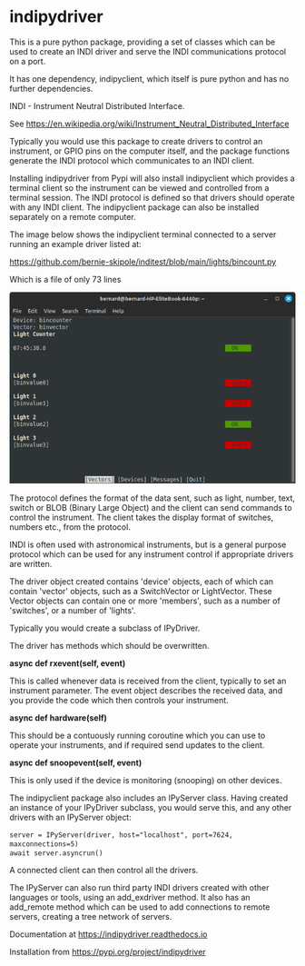 # indipydriver

This is a pure python package, providing a set of classes which can be used to create an INDI driver and serve the INDI communications protocol on a port.

It has one dependency, indipyclient, which itself is pure python and has no further dependencies.

INDI - Instrument Neutral Distributed Interface.

See https://en.wikipedia.org/wiki/Instrument_Neutral_Distributed_Interface

Typically you would use this package to create drivers to control an instrument, or GPIO pins on the computer itself, and the package functions generate the INDI protocol which communicates to an INDI client.

Installing indipydriver from Pypi will also install indipyclient which provides a terminal client so the instrument can be viewed and controlled from a terminal session. The INDI protocol is defined so that drivers should operate with any INDI client. The indipyclient package can also be installed separately on a remote computer.

The image below shows the indipyclient terminal connected to a server running an example driver listed at:

https://github.com/bernie-skipole/inditest/blob/main/lights/bincount.py

Which is a file of only 73 lines


![Terminal screenshot](https://github.com/bernie-skipole/indipydriver/raw/main/docs/source/usage/images/bincount.png)


The protocol defines the format of the data sent, such as light, number, text, switch or BLOB (Binary Large Object) and the client can send commands to control the instrument.  The client takes the display format of switches, numbers etc., from the protocol.

INDI is often used with astronomical instruments, but is a general purpose protocol which can be used for any instrument control if appropriate drivers are written.

The driver object created contains 'device' objects, each of which can contain 'vector' objects, such as a SwitchVector or LightVector. These Vector objects can contain one or more 'members', such as a number of 'switches', or a number of 'lights'.

Typically you would create a subclass of IPyDriver.

The driver has methods which should be overwritten.

**async def rxevent(self, event)**

This is called whenever data is received from the client, typically to set an instrument parameter. The event object describes the received data, and you provide the code which then controls your instrument.

**async def hardware(self)**

This should be a contuously running coroutine which you can use to operate your instruments, and if required send updates to the client.

**async def snoopevent(self, event)**

This is only used if the device is monitoring (snooping) on other devices.

The indipyclient package also includes an IPyServer class. Having created an instance of your IPyDriver subclass, you would serve this, and any other drivers with an IPyServer object:

    server = IPyServer(driver, host="localhost", port=7624, maxconnections=5)
    await server.asyncrun()

A connected client can then control all the drivers.

The IPyServer can also run third party INDI drivers created with other languages or tools, using an add\_exdriver method. It also has an add\_remote method which can be used to add connections to remote servers, creating a tree network of servers.

Documentation at https://indipydriver.readthedocs.io

Installation from https://pypi.org/project/indipydriver
